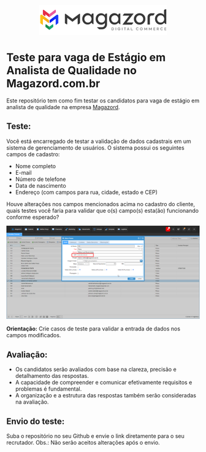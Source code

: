 <div align='center'>
 
![Magazord](LogoMagazord.png)
 
 </div>

# Teste para vaga de Estágio em Analista de Qualidade no Magazord.com.br
Este repositório tem como fim testar os candidatos para vaga de estágio em analista de qualidade na empresa [Magazord](https://magazord.com.br).


## Teste:

Você está encarregado de testar a validação de dados cadastrais em um sistema de gerenciamento de usuários. O sistema possui os seguintes campos de cadastro:

- Nome completo
- E-mail
- Número de telefone
- Data de nascimento
- Endereço (com campos para rua, cidade, estado e CEP)

Houve alterações nos campos mencionados acima no cadastro do cliente, quais testes você faria para validar que o(s) campo(s) esta(ão) funcionando conforme esperado?

![Alterar pessoa](AlterarPessoa.png)

**Orientação:** Crie casos de teste para validar a entrada de dados nos campos modificados.


## Avaliação:

- Os candidatos serão avaliados com base na clareza, precisão e detalhamento das respostas.
- A capacidade de compreender e comunicar efetivamente requisitos e problemas é fundamental.
- A organização e a estrutura das respostas também serão consideradas na avaliação.

## Envio do teste:
Suba o repositório no seu Github e envie o link diretamente para o seu recrutador. Obs.: Não serão aceitos alterações após o envio.
